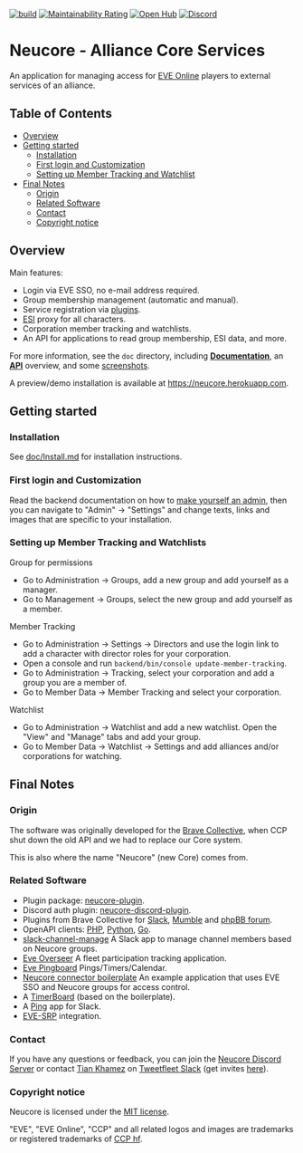 [![build](https://github.com/tkhamez/neucore/workflows/build/badge.svg)](https://github.com/tkhamez/neucore/actions)
[![Maintainability Rating](https://sonarcloud.io/api/project_badges/measure?project=brvneucore&metric=sqale_rating)](https://sonarcloud.io/dashboard?id=brvneucore)
[![Open Hub](https://www.openhub.net/p/neucore/widgets/project_thin_badge?format=gif)](https://www.openhub.net/p/neucore/)
[![Discord](https://badgen.net/badge/icon/discord?icon=discord&label)](https://discord.gg/memUh56u8z)

# Neucore - Alliance Core Services

An application for managing access for [EVE Online](https://www.eveonline.com/) players to external services 
of an alliance.

## Table of Contents

<!-- toc -->

- [Overview](#overview)
- [Getting started](#getting-started)
  * [Installation](#installation)
  * [First login and Customization](#first-login-and-customization)
  * [Setting up Member Tracking and Watchlist](#setting-up-member-tracking-and-watchlist)
- [Final Notes](#final-notes)
  * [Origin](#origin)
  * [Related Software](#related-software)
  * [Contact](#contact)
  * [Copyright notice](#copyright-notice)

<!-- tocstop -->

## Overview

Main features:

- Login via EVE SSO, no e-mail address required.
- Group membership management (automatic and manual).
- Service registration via [plugins](https://github.com/tkhamez/neucore-plugin).
- [ESI](http://esi.evetech.net) proxy for all characters.
- Corporation member tracking and watchlists.
- An API for applications to read group membership, ESI data, and more.

For more information, see the `doc` directory, including [**Documentation**](doc/Documentation.md), 
an [**API**](doc/API.md) overview, and some [screenshots](doc/screenshots).

A preview/demo installation is available at https://neucore.herokuapp.com.

## Getting started

### Installation

See [doc/Install.md](doc/Install.md) for installation instructions.

### First login and Customization

Read the backend documentation on how to [make yourself an admin](backend/README.md#making-yourself-an-admin),
then you can navigate to "Admin" -> "Settings" and change texts, links and images that are specific to your 
installation.

### Setting up Member Tracking and Watchlists

Group for permissions
- Go to Administration -> Groups, add a new group and add yourself as a manager.
- Go to Management -> Groups, select the new group and add yourself as a member.

Member Tracking
- Go to Administration -> Settings -> Directors and use the login link to add a character with director roles 
  for your corporation.
- Open a console and run `backend/bin/console update-member-tracking`.
- Go to Administration -> Tracking, select your corporation and add a group you are a member of.
- Go to Member Data -> Member Tracking and select your corporation.

Watchlist
- Go to Administration -> Watchlist and add a new watchlist. Open the "View" and "Manage" tabs and add your group.
- Go to Member Data -> Watchlist -> Settings and add alliances and/or corporations for watching.

## Final Notes

### Origin

The software was originally developed for the [Brave Collective](https://www.bravecollective.com), 
when CCP shut down the old API and we had to replace our Core system.

This is also where the name "Neucore" (new Core) comes from.

### Related Software

- Plugin package: [neucore-plugin](https://github.com/tkhamez/neucore-plugin).
- Discord auth plugin: [neucore-discord-plugin](https://github.com/tkhamez/neucore-discord-plugin).
- Plugins from Brave Collective for [Slack](https://github.com/bravecollective/neucore-plugin-slack),
  [Mumble](https://github.com/bravecollective/neucore-plugin-mumble) and 
  [phpBB forum](https://github.com/bravecollective/neucore-plugin-forum).
- OpenAPI clients: [PHP](https://github.com/tkhamez/neucore-api), 
  [Python](https://github.com/tkhamez/neucore-api-python), [Go](https://github.com/tkhamez/neucore-api-go).
- [slack-channel-manage](https://github.com/tkhamez/slack-channel-manage) A Slack app to 
  manage channel members based on Neucore groups.
- [Eve Overseer](https://github.com/1adog1/eve-overseer) A fleet participation tracking application.
- [Eve Pingboard](https://github.com/cmd-johnson/eve-pingboard) Pings/Timers/Calendar.
- [Neucore connector boilerplate](https://github.com/bravecollective/neucore-connector-boilerplate) 
  An example application that uses EVE SSO and Neucore groups for access control.
- A [TimerBoard](https://github.com/tkhamez/neucore-timerboard) (based on the boilerplate).
- A [Ping](https://github.com/bravecollective/ping-app) app for Slack.
- [EVE-SRP](https://github.com/bravecollective/evesrp/tree/feature/braveneucore) integration.

### Contact

If you have any questions or feedback, you can join the [Neucore Discord Server](https://discord.gg/memUh56u8z) or
contact [Tian Khamez](https://evewho.com/character/96061222) on 
[Tweetfleet Slack](https://tweetfleet.slack.com) (get invites 
[here](https://www.fuzzwork.co.uk/tweetfleet-slack-invites/)).

### Copyright notice

Neucore is licensed under the [MIT license](LICENSE).

"EVE", "EVE Online", "CCP" and all related logos and images are trademarks or registered trademarks of
[CCP hf](http://www.ccpgames.com/).
